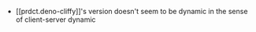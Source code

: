 
- [[prdct.deno-cliffy]]'s version doesn't seem to be dynamic in the sense of client-server dynamic
